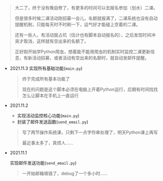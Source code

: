 > 大二了，终于没有晚自修了，有更多的时间可以去报名参加（划水）二课。
> 
> 但是很多时候二课活动刚招募一会儿，名额就报满了，二课系统也没有自动提醒机制，只能每天时不时刷一下，运气好才能碰上空着的二课。
> 
> 还有一些人，有活动就占坑（估计也有脚本自动报名的），之后发现时间冲突才取消，这样就有空出来的名额了。
> 
> 正好刚开始学Python爬虫，想着能不能用爬虫的机制实时监控二课更新信息，有新活动招募，或者活动有空出来的名额时，就自动发邮件提醒。

- 2021.11.3
    实现所有基础功能(`main.py`)

    > 终于完成所有基本功能了
    >
    > 现在的问题是这个脚本必须在电脑上开着Python运行，后期有时间找找怎么让脚本在手机上一直运行
    >
    
- 2021.11.2

    - 实现活动监控核心功能(`main.py`)
    - 封装了邮件发送函数(`send_email.py`)
    
    > 写了两节操作系统课，只剩下一点字符串处理了，明天Python课上再写
    >
    > 最近事太多了，真烦人……

- 2021.11.1

    实现邮件发送功能(`send_email.py`)

    > 一开始邮箱填错了，debug了一个多小时……
